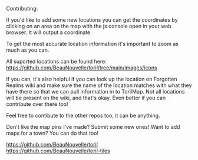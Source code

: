 Contributing:

If you'd like to add some new locations you can get the coordinates by clicking on an area on the map with the js console open in your web browser. It will output a coordinate.

To get the most accurate location information it's important to zoom as much as you can.

All suported locations can be found here:
https://github.com/BeauNouvelle/toril/tree/main/images/icons

If you can, it's also helpful if you can look up the location on Forgotten Realms wiki and make sure the name of the location matches with what they have there so that we can pull information in to TorilMap. Not all locations will be present on the wiki, and that's okay. Even better if you can contribute over there too!

Feel free to contibute to the other repos too, it can be anything. 

Don't like the map pins I've made? Submit some new ones!
Want to add maps for a town? You can do that too!

https://github.com/BeauNouvelle/toril
https://github.com/BeauNouvelle/toril-tiles
